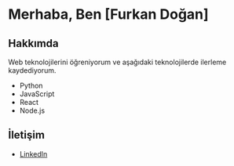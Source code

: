 # Merhaba, Ben [Furkan Doğan]


## Hakkımda

Web teknolojilerini öğreniyorum ve aşağıdaki teknolojilerde ilerleme kaydediyorum.

- Python
- JavaScript
- React
- Node.js

## İletişim

- [LinkedIn](https://www.linkedin.com/in/furkandogan1362/)
